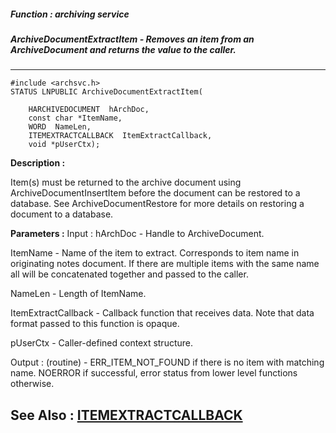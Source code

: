 ##### Function : archiving service
##### ArchiveDocumentExtractItem - Removes an item from an ArchiveDocument and returns the value to the caller.
---
```
#include <archsvc.h>
STATUS LNPUBLIC ArchiveDocumentExtractItem(

	HARCHIVEDOCUMENT  hArchDoc,
	const char *ItemName,
	WORD  NameLen,
	ITEMEXTRACTCALLBACK  ItemExtractCallback,
	void *pUserCtx);
```
**Description :**

Item(s) must be returned to the archive document using 
ArchiveDocumentInsertItem before the document can be restored to a database. 
See ArchiveDocumentRestore for more details on restoring a document to a 
database.

**Parameters :**
Input :
hArchDoc  -  Handle to ArchiveDocument.

ItemName  -  Name of the item to extract. Corresponds to item name in originating notes document. If there are multiple items with the same name all will be concatenated together and passed to the caller. 

NameLen  -  Length of ItemName.

ItemExtractCallback  -  Callback function that receives data. Note that data format passed to this function is opaque.

pUserCtx  -  Caller-defined context structure.

Output :
(routine)  -  ERR_ITEM_NOT_FOUND if there is no item with matching name. NOERROR if successful, error status	from lower level functions otherwise.



**See Also :**
[ITEMEXTRACTCALLBACK](/reference/Data/ITEMEXTRACTCALLBACK)
---
